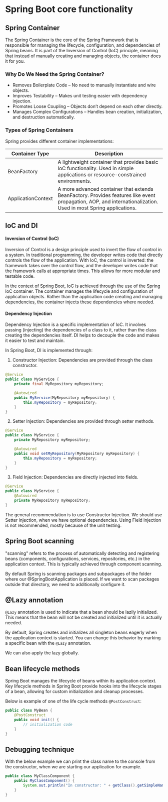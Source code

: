 # Spring Boot core functionality

## Spring Container

The Spring Container is the core of the Spring Framework that is responsible for managing the lifecycle, configuration, and dependencies of Spring beans. It is part of the Inversion of Control (IoC) principle, meaning that instead of manually creating and managing objects, the container does it for you.

### Why Do We Need the Spring Container?

- Removes Boilerplate Code – No need to manually instantiate and wire objects.
- Improves Testability – Makes unit testing easier with dependency injection.
- Promotes Loose Coupling – Objects don’t depend on each other directly.
- Manages Complex Configurations – Handles bean creation, initialization, and destruction automatically.

### Types of Spring Containers

Spring provides different container implementations:

| Container Type     | Description                                                                                                                                                    |
| ------------------ | -------------------------------------------------------------------------------------------------------------------------------------------------------------- |
| BeanFactory        | A lightweight container that provides basic IoC functionality. Used in simple applications or resource-constrained environments.                               |
| ApplicationContext | A more advanced container that extends BeanFactory. Provides features like event propagation, AOP, and internationalization. Used in most Spring applications. |

## IoC and DI

#### Inversion of Control (IoC)

Inversion of Control is a design principle used to invert the flow of control in a system. In traditional programming, the developer writes code that directly controls the flow of the application. With IoC, the control is inverted: the framework takes over the control flow, and the developer writes code that the framework calls at appropriate times. This allows for more modular and testable code.

In the context of Spring Boot, IoC is achieved through the use of the Spring IoC container. The container manages the lifecycle and configuration of application objects. Rather than the application code creating and managing dependencies, the container injects these dependencies where needed.

#### Dependency Injection

Dependency Injection is a specific implementation of IoC. It involves passing (injecting) the dependencies of a class to it, rather than the class creating the dependencies itself. DI helps to decouple the code and makes it easier to test and maintain.

In Spring Boot, DI is implemented through:

1. Constructor Injection: Dependencies are provided through the class constructor.

```java
@Service
public class MyService {
    private final MyRepository myRepository;

    @Autowired
    public MyService(MyRepository myRepository) {
        this.myRepository = myRepository;
    }
}
```

2. Setter Injection: Dependencies are provided through setter methods.

```java
@Service
public class MyService {
    private MyRepository myRepository;

    @Autowired
    public void setMyRepository(MyRepository myRepository) {
        this.myRepository = myRepository;
    }
}
```

3. Field Injection: Dependencies are directly injected into fields.

```java
@Service
public class MyService {
    @Autowired
    private MyRepository myRepository;
}
```

The general recommendation is to use Constructor Injection. We should use Setter injection, when we have optional dependencies. Using Field injection is not recommended, mostly because of the unit testing.

## Spring Boot scanning

"scanning" refers to the process of automatically detecting and registering beans (components, configurations, services, repositories, etc.) in the application context. This is typically achieved through component scanning.

By default Spring is scanning packages and subpackages of the folder where our @SpringBootApplication is placed. If we want to scan packages outside that directory, we need to additionally configure it.

## @Lazy annotation

`@Lazy` annotation is used to indicate that a bean should be lazily initialized. This means that the bean will not be created and initialized until it is actually needed.

By default, Spring creates and initializes all singleton beans eagerly when the application context is started. You can change this behavior by marking a specific bean with the `@Lazy` annotation.

We can also apply the lazy globally.

## Bean lifecycle methods

Spring Boot manages the lifecycle of beans within its application context. Key lifecycle methods in Spring Boot provide hooks into the lifecycle stages of a bean, allowing for custom initialization and cleanup processes.

Below is example of one of the life cycle methods `@PostConstruct`:

```java
public class MyBean {
    @PostConstruct
    public void init() {
        // initialization code
    }
}
```

## Debugging technique

With the below example we can print the class name to the console from the constructor, when we are starting our application for example.

```java
public class MyClassComponent {
    public MyClassComponent() {
        System.out.println("In constructor: " + getClass().getSimpleName());
    }
}
```

